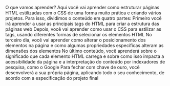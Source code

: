 O que vamos aprender?
Aqui você vai aprender como estruturar páginas HTML estilizadas com o CSS de uma forma muito prática e criando vários projetos.
Para isso, dividimos o conteúdo em quatro partes:
Primeiro você irá aprender a usar as principais tags do HTML para criar a estrutura das páginas web
Depois, você vai aprender como usar o CSS para estilizar as tags, usando diferentes formas de selecionar os elementos HTML
No terceiro dia, você vai aprender como alterar o posicionamento dos elementos na página e como algumas propriedades específicas alteram as dimensões dos elementos
No último conteúdo, você aprenderá sobre o significado que cada elemento HTML carrega e sobre como isso impacta a acessibilidade da página e a interpretação do conteúdo por indexadores de pesquisa, como o Google
Para fechar com chave de ouro, você desenvolverá a sua própria página, aplicando todo o seu conhecimento, de acordo com a especificação do projeto final
